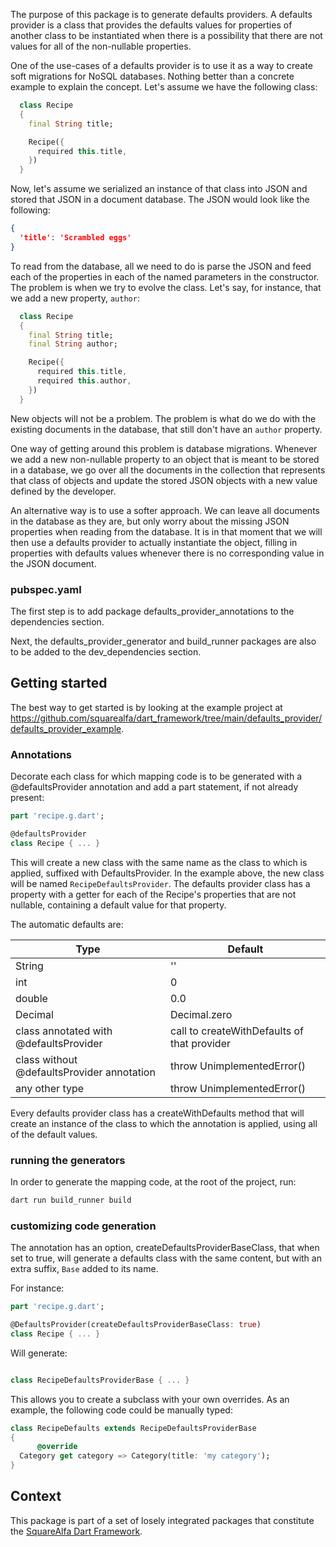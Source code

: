 The purpose of this package is to generate defaults providers. A defaults provider is a class that provides the defaults values for properties of another class to be instantiated when there is a possibility that there are not values for all of the non-nullable properties.

One of the use-cases of a defaults provider is to use it as a way to create soft migrations for NoSQL databases. Nothing better than a concrete example to explain the concept. Let's assume we have the following class:

```dart 
  class Recipe
  {
    final String title;

    Recipe({
      required this.title,
    })
  }
```

Now, let's assume we serialized an instance of that class into JSON and stored that JSON in a document database. The JSON would look like the following:

```json
{
  'title': 'Scrambled eggs'
}
````

To read from the database, all we need to do is parse the JSON and feed each of the properties in each of the named parameters in the constructor. The problem is when we try to evolve the class. Let's say, for instance, that we add a new property, ```author```:

```dart 
  class Recipe
  {
    final String title;
    final String author;

    Recipe({
      required this.title,
      required this.author,
    })
  }
```

New objects will not be a problem. The problem is what do we do with the existing documents in the database, that still don't have an ```author``` property.

One way of getting around this problem is database migrations. Whenever we add a new non-nullable property to an object that is meant to be stored in a database, we go over all the documents in the collection that represents that class of objects and update the stored JSON objects with a new value defined by the developer.

An alternative way is to use a softer approach. We can leave all documents in the database as they are, but only worry about the missing JSON properties when reading from the database. It is in that moment that we will then use a defaults provider to actually instantiate the object, filling in properties with defaults values whenever there is no corresponding value in the JSON document.


### pubspec.yaml

The first step is to add package defaults_provider_annotations to the dependencies section.

Next, the defaults_provider_generator and build_runner packages are also to be added to the dev_dependencies section.

## Getting started

The best way to get started is by looking at the example project at https://github.com/squarealfa/dart_framework/tree/main/defaults_provider/defaults_provider_example.

### Annotations

Decorate each class for which mapping code is to be generated with a @defaultsProvider annotation and add a part statement, if not already present:

```dart
part 'recipe.g.dart';

@defaultsProvider
class Recipe { ... }
```

This will create a new class with the same name as the class to which is applied, suffixed with DefaultsProvider. In the example above, the new class will be named ```RecipeDefaultsProvider```. The defaults provider class has a property with a getter for each of the Recipe's properties that are not nullable, containing a default value for that property.

The automatic defaults are:

|Type|Default|
|----|-------|
|String|''   |
|int|0|
|double|0.0|
|Decimal|Decimal.zero|
|class annotated with @defaultsProvider|call to createWithDefaults of that provider|
|class without @defaultsProvider annotation|throw UnimplementedError()|
|any other type|throw UnimplementedError()|

Every defaults provider class has a createWithDefaults method that will create an 
instance of the class to which the annotation is applied, using all of the default values.

### running the generators

In order to generate the mapping code, at the root of the project, run:

```bash
dart run build_runner build
```

### customizing code generation

The annotation has an option, createDefaultsProviderBaseClass, that when set to true,
will generate a defaults class with the same content, but with an extra suffix, ```Base``` added to its name.

For instance:

```dart
part 'recipe.g.dart';

@DefaultsProvider(createDefaultsProviderBaseClass: true)
class Recipe { ... }
```

Will generate:

```dart

class RecipeDefaultsProviderBase { ... }

```

This allows you to create a subclass with your own overrides. As an example, the following code could be manually typed:

```dart
class RecipeDefaults extends RecipeDefaultsProviderBase
{
      @override
  Category get category => Category(title: 'my category');
}
```


## Context

This package is part of a set of losely integrated packages that constitute the [SquareAlfa Dart Framework](https://github.com/squarealfa/dart_framework#squarealfa-dart-framework).
